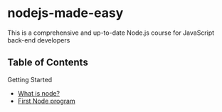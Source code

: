 # nodejs-made-easy

This is a comprehensive and up-to-date Node.js course for JavaScript back-end developers

## Table of Contents

Getting Started
- [What is node?](./chapter%201-%20getting%20started/what-is-node.md)
- [First Node program](./chapter%201-%20getting%20started/first-node-program.md)